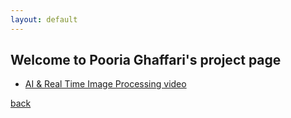 ```yaml
---
layout: default
---
```


## Welcome to Pooria Ghaffari's project page

*   [AI & Real Time Image Processing video](https://www.youtube.com/watch?v=bNnZ5Bl6ja8)

[back](./)
